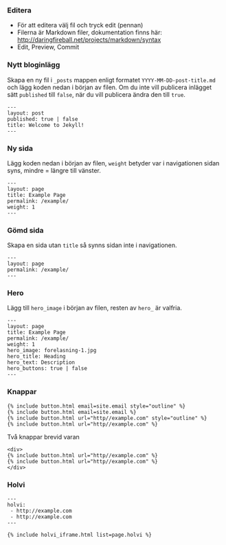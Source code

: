 ### Editera
- För att editera välj fil och tryck edit (pennan)
- Filerna är Markdown filer, dokumentation finns här: http://daringfireball.net/projects/markdown/syntax
- Edit, Preview, Commit

### Nytt bloginlägg

Skapa en ny fil i `_posts` mappen enligt formatet `YYYY-MM-DD-post-title.md` och lägg koden nedan i början av filen. Om du inte vill publicera inlägget sätt `published` till `false`, när du vill publicera ändra den till `true`.

    ---
    layout: post
    published: true | false
    title: Welcome to Jekyll!
    ---

### Ny sida

Lägg koden nedan i början av filen, `weight` betyder var i navigationen sidan syns, mindre = längre till vänster.

    ---
    layout: page
    title: Example Page
    permalink: /example/
    weight: 1
    ---

### Gömd sida

Skapa en sida utan `title` så synns sidan inte i navigationen.

    ---
    layout: page
    permalink: /example/
    ---

### Hero

Lägg till `hero_image` i början av filen, resten av `hero_` är valfria.

    ---
    layout: page
    title: Example Page
    permalink: /example/
    weight: 1
    hero_image: forelasning-1.jpg
    hero_title: Heading
    hero_text: Description
    hero_buttons: true | false
    ---

### Knappar

    {% include button.html email=site.email style="outline" %}
    {% include button.html email=site.email %}
    {% include button.html url="http//example.com" style="outline" %}
    {% include button.html url="http//example.com" %}

Två knappar brevid varan

    <div>
    {% include button.html url="http//example.com" %}
    {% include button.html url="http//example.com" %}
    </div>



### Holvi

    ---
    holvi:
     - http://example.com
     - http://example.com
    ---

    {% include holvi_iframe.html list=page.holvi %}
